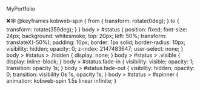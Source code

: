  MyPortfolio    

❌🕸️ @keyframes kobweb-spin { from { transform: rotate(0deg); } to { transform: rotate(359deg); } } body > #status { position: fixed; font-size: 24px; background: whitesmoke; top: 20px; left: 50%; transform: translateX(-50%); padding: 10px; border: 1px solid; border-radius: 10px; visibility: hidden; opacity: 0; z-index: 2147483647; user-select: none; } body > #status > .hidden { display: none; } body > #status > .visible { display: inline-block; } body > #status.fade-in { visibility: visible; opacity: 1; transition: opacity 1s; } body > #status.fade-out { visibility: hidden; opacity: 0; transition: visibility 0s 1s, opacity 1s; } body > #status > #spinner { animation: kobweb-spin 1.5s linear infinite; }